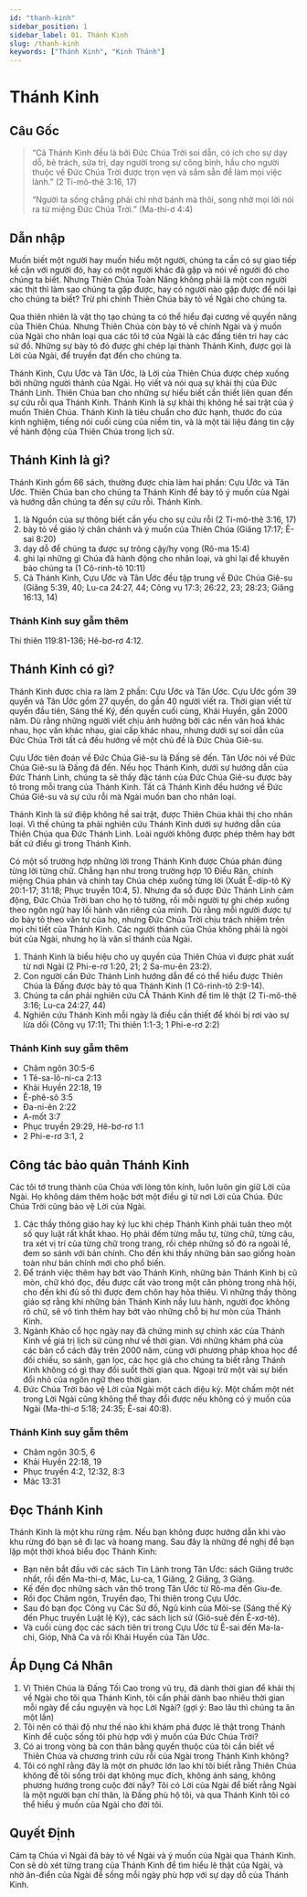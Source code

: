 ```yaml
---
id: "thanh-kinh"
sidebar_position: 1
sidebar_label: 01. Thánh Kinh
slug: /thanh-kinh
keywords: ["Thánh Kinh", "Kinh Thánh"]
---
```


Thánh Kinh
====

## Câu Gốc

> “Cả Thánh Kinh đều là bởi Đức Chúa Trời soi dẫn, có ích cho sự dạy dỗ, bẻ trách, sửa trị, dạy người trong sự công bình, hầu cho người thuộc về Đức Chúa Trời được trọn vẹn và sắm sẵn để làm mọi việc lành.” (2 Ti-mô-thê 3:16, 17)
> 
> “Người ta sống chẳng phải chỉ nhờ bánh mà thôi, song nhờ mọi lời nói ra từ miệng Đức Chúa Trời.” (Ma-thi-ơ 4:4)

## Dẫn nhập

Muốn biết một người hay muốn hiểu một người, chúng ta cần có sự giao tiếp kề cận với người đó, hay có một người khác đã gặp và nói về người đó cho chúng ta biết. Nhưng Thiên Chúa Toàn Năng không phải là một con người xác thịt thì làm sao chúng ta gặp được, hay có người nào gặp được để nói lại cho chúng ta biết? Trừ phi chính Thiên Chúa bày tỏ về Ngài cho chúng ta.

Qua thiên nhiên là vật thọ tạo chúng ta có thể hiểu đại cương về quyền năng của Thiên Chúa. Nhưng Thiên Chúa còn bày tỏ về chính Ngài và ý muốn của Ngài cho nhân loại qua các tôi tớ của Ngài là các đấng tiên tri hay các sứ đồ. Những sự bày tỏ đó được ghi chép lại thành Thánh Kinh, được gọi là Lời của Ngài, để truyền đạt đến cho chúng ta.

Thánh Kinh, Cựu Ước và Tân Ước, là Lời của Thiên Chúa được chép xuống bởi những người thánh của Ngài. Họ viết và nói qua sự khải thị của Đức Thánh Linh. Thiên Chúa ban cho những sự hiểu biết cần thiết liên quan đến sự cứu rỗi qua Thánh Kinh. Thánh Kinh là sự khải thị không hề sai trật của ý muốn Thiên Chúa. Thánh Kinh là tiêu chuẩn cho đức hạnh, thước đo của kinh nghiệm, tiếng nói cuối cùng của niềm tin, và là một tài liệu đáng tin cậy về hành động của Thiên Chúa trong lịch sử.

## Thánh Kinh là gì?

Thánh Kinh gồm 66 sách, thường được chia làm hai phần: Cựu Ước và Tân Ước. Thiên Chúa ban cho chúng ta Thánh Kinh để bày tỏ ý muốn của Ngài và hướng dẫn chúng ta đến sự cứu rỗi. Thánh Kinh.

1. là Nguồn của sự thông biết cần yếu cho sự cứu rỗi (2 Ti-mô-thê 3:16, 17)
2. bày tỏ về giáo lý chân chánh và ý muốn của Thiên Chúa (Giăng 17:17; Ê-sai 8:20)
3. dạy dỗ để chúng ta được sự trông cậy/hy vọng (Rô-ma 15:4)
4. ghi lại những gì Chúa đã hành động cho nhân loại, và ghi lại để khuyên bảo chúng ta (1 Cô-rinh-tô 10:11)
5. Cả Thánh Kinh, Cựu Ước và Tân Ước đều tập trung về Đức Chúa Giê-su (Giăng 5:39, 40; Lu-ca 24:27, 44; Công vụ 17:3; 26:22, 23; 28:23; Giăng 16:13, 14)

### Thánh Kinh suy gẫm thêm

Thi thiên 119:81-136; Hê-bơ-rơ 4:12.

## Thánh Kinh có gì?

Thánh Kinh được chia ra làm 2 phần: Cựu Ước và Tân Ước. Cựu Ước gồm 39 quyển và Tân Ước gồm 27 quyển, do gần 40 người viết ra. Thời gian viết từ quyển đầu tiên, Sáng thế Ký, đến quyển cuối cùng, Khải Huyền, gần 2000 năm. Dù rằng những người viết chịu ảnh hưởng bởi các nền văn hoá khác nhau, học vấn khác nhau, giai cấp khác nhau, nhưng dưới sự soi dẫn của Đức Chúa Trời tất cả đều hướng về một chủ đề là Đức Chúa Giê-su.

Cựu Ước tiên đoán về Đức Chúa Giê-su là Đấng sẽ đến. Tân Ước nói về Đức Chúa Giê-su là Đấng đã đến. Nếu học Thánh Kinh, dưới sự hướng dẫn của Đức Thánh Linh, chúng ta sẽ thấy đặc tánh của Đức Chúa Giê-su được bày tỏ trong mỗi trang của Thánh Kinh. Tất cả Thánh Kinh đều hướng về Đức Chúa Giê-su và sự cứu rỗi mà Ngài muốn ban cho nhân loại.

Thánh Kinh là sứ điệp không hề sai trật, được Thiên Chúa khải thị cho nhân loại. Vì thế chúng ta phải nghiên cứu Thánh Kinh dưới sự hướng dẫn của Thiên Chúa qua Đức Thánh Linh. Loài người không được phép thêm hay bớt bất cứ điều gì trong Thánh Kinh.

Có một số trường hợp những lời trong Thánh Kinh được Chúa phán đúng từng lời từng chữ. Chẳng hạn như trong trường hợp 10 Điều Răn, chính miệng Chúa phán và chính tay Chúa chép xuống từng lời (Xuất Ê-díp-tô Ký 20:1-17; 31:18; Phục truyền 10:4, 5). Nhưng đa số được Đức Thánh Linh cảm động, Đức Chúa Trời ban cho họ tỏ tường, rồi mỗi người tự ghi chép xuống theo ngôn ngữ hay lối hành văn riêng của mình. Dù rằng mỗi người được tự do bày tỏ theo văn tự của họ, nhưng Đức Chúa Trời chịu trách nhiệm trên mọi chi tiết của Thánh Kinh. Các người thánh của Chúa không phải là ngòi bút của Ngài, nhưng họ là văn sĩ thánh của Ngài.

1. Thánh Kinh là biểu hiệu cho uy quyền của Thiên Chúa vì được phát xuất từ nơi Ngài (2 Phi-e-rơ 1:20, 21; 2 Sa-mu-ên 23:2).
2. Con người cần Đức Thánh Linh hướng dẫn để có thể hiểu được Thiên Chúa là Đấng được bày tỏ qua Thánh Kinh (1 Cô-rinh-tô 2:9-14).
3. Chúng ta cần phải nghiên cứu CẢ Thánh Kinh để tìm lẽ thật (2 Ti-mô-thê 3:16; Lu-ca 24:27, 44)
4. Nghiên cứu Thánh Kinh mỗi ngày là điều cần thiết để khỏi bị rơi vào sự lừa dối (Công vụ 17:11; Thi thiên 1:1-3; 1 Phi-e-rơ 2:2)

### Thánh Kinh suy gẫm thêm

- Châm ngôn 30:5-6 
- 1 Tê-sa-lô-ni-ca 2:13
- Khải Huyền 22:18, 19
- Ê-phê-sô 3:5
- Đa-ni-ên 2:22
- A-mốt 3:7
- Phục truyền 29:29, Hê-bơ-rơ 1:1
- 2 Phi-e-rơ 3:1, 2

## Công tác bảo quản Thánh Kinh

Các tôi tớ trung thành của Chúa với lòng tôn kính, luôn luôn gìn giữ Lời của Ngài. Họ không dám thêm hoặc bớt một điều gì từ nơi Lời của Chúa. Đức Chúa Trời cũng bảo vệ Lời của Ngài.

1. Các thầy thông giáo hay ký lục khi chép Thánh Kinh phải tuân theo một số quy luật rất khắt khao. Họ phải đếm từng mẫu tự, từng chữ, từng câu, tra xét vị trí của từng chữ trong trang, rồi chép những số đó ra ngoài lề, đem so sánh với bản chính. Cho đến khi thấy những bản sao giống hoàn toàn như bản chính mới cho phổ biến.
2. Để tránh việc thêm hay bớt vào Thánh Kinh, những bản Thánh Kinh bị cũ mòn, chữ khó đọc, đều được cất vào trong một căn phòng trong nhà hội, cho đến khi đủ số thì được đem chôn hay hỏa thiêu. Vì những thầy thông giáo sợ rằng khi những bản Thánh Kinh nầy lưu hành, người đọc không rõ chữ, sẽ vô tình thêm hay bớt vào những chỗ bị hư mòn của Thánh Kinh.
3. Ngành Khảo cổ học ngày nay đã chứng minh sự chính xác của Thánh Kinh về giá trị lịch sử cũng như về thời gian. Với những khám phá của các bản cổ cách đây trên 2000 năm, cùng với phương pháp khoa học để đối chiếu, so sánh, gạn lọc, các học giả cho chúng ta biết rằng Thánh Kinh không có gì thay đổi suốt thời gian qua. Ngoại trừ một vài sự biến đổi nhỏ của ngôn ngữ theo thời gian.
4. Đức Chúa Trời bảo vệ Lời của Ngài một cách diệu kỳ. Một chấm một nét trong Lời Ngài cũng không thể thay đổi được nếu không có ý muốn của Ngài (Ma-thi-ơ 5:18; 24:35; Ê-sai 40:8).

### Thánh Kinh suy gẫm thêm

- Châm ngôn 30:5, 6
- Khải Huyền 22:18, 19
- Phục truyền 4:2, 12:32, 8:3
- Mác 13:31

## Đọc Thánh Kinh

Thánh Kinh là một khu rừng rậm. Nếu bạn không được hướng dẫn khi vào khu rừng đó bạn sẽ đi lạc và hoang mang. Sau đây là những đề nghị để bạn lập một thời khoá biểu đọc Thánh Kinh:

- Bạn nên bắt đầu với các sách Tin Lành trong Tân Ước: sách Giăng trước nhất, rồi đến Ma-thi-ơ, Mác, Lu-ca, 1 Giăng, 2 Giăng, 3 Giăng.
- Kế đến đọc những sách văn thô trong Tân Ước từ Rô-ma đến Giu-đe.
- Rồi đọc Châm ngôn, Truyền đạo, Thi thiên trong Cựu Ước.
- Sau đó bạn đọc Công vụ Các Sứ đồ, Ngũ kinh của Môi-se (Sáng thế Ký đến Phục truyền Luật lệ Ký), các sách lịch sử (Giô-suê đến Ê-xơ-tê).
- Và cuối cùng đọc các sách tiên tri trong Cựu Ước từ Ê-sai đến Ma-la-chi, Gióp, Nhã Ca và rồi Khải Huyền của Tân Ước.

## Áp Dụng Cá Nhân

1. Vì Thiên Chúa là Đấng Tối Cao trong vũ trụ, đã dành thời gian để khải thị về Ngài cho tôi qua Thánh Kinh, tôi cần phải dành bao nhiêu thời gian mỗi ngày để cầu nguyện và học Lời Ngài? (gợi ý: Bao lâu thì chúng ta ăn một lần)
2. Tôi nên có thái độ như thế nào khi khám phá được lẽ thật trong Thánh Kinh để cuộc sống tôi phù hợp với ý muốn của Đức Chúa Trời?
3. Có ai trong vòng bà con thân bằng quyến thuộc của tôi cần biết về Thiên Chúa và chương trình cứu rỗi của Ngài trong Thánh Kinh không?
4. Tôi có nghĩ rằng đây là một ơn phước lớn lao khi tôi biết rằng Thiên Chúa không để tôi sống trôi dạt không mục đích, không ánh sáng, không phương hướng trong cuộc đời nầy? Tôi có Lời của Ngài để biết rằng Ngài là một người bạn chí thân, là Đấng phù hộ tôi, và qua Thánh Kinh tôi có thể hiểu ý muốn của Ngài cho đời tôi.

## Quyết Định

Cảm tạ Chúa vì Ngài đã bày tỏ về Ngài và ý muốn của Ngài qua Thánh Kinh. Con sẽ dò xét từng trang của Thánh Kinh để tìm hiểu lẽ thật của Ngài, và nhờ ân-điển của Ngài để sống mỗi ngày phù hợp với sự dạy dỗ của Thánh Kinh.
